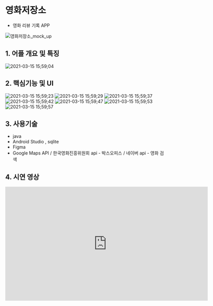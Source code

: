 # **영화저장소**
- 영화 리뷰 기록 APP
 
![영화저장소_mock_up](https://user-images.githubusercontent.com/68433884/111114730-fff14780-85a6-11eb-9e89-2a566eba0691.PNG)


## 1. 어플 개요 및 특징

![2021-03-15 15;59;04](https://user-images.githubusercontent.com/68433884/111115733-6165e600-85a8-11eb-922b-1ebd8c9aef8d.PNG)


## 2. 핵심기능 및 UI

![2021-03-15 15;59;23](https://user-images.githubusercontent.com/68433884/111115740-62971300-85a8-11eb-94c4-e59059d84ada.PNG)
![2021-03-15 15;59;29](https://user-images.githubusercontent.com/68433884/111115747-6460d680-85a8-11eb-8744-2a1402f88ed6.PNG)
![2021-03-15 15;59;37](https://user-images.githubusercontent.com/68433884/111115751-66c33080-85a8-11eb-8aec-51acf8943216.PNG)
![2021-03-15 15;59;42](https://user-images.githubusercontent.com/68433884/111115757-69258a80-85a8-11eb-9a14-abbf196db46a.PNG)
![2021-03-15 15;59;47](https://user-images.githubusercontent.com/68433884/111115766-6aef4e00-85a8-11eb-951a-07a1f36b369a.PNG)
![2021-03-15 15;59;53](https://user-images.githubusercontent.com/68433884/111115772-6d51a800-85a8-11eb-84f1-f381ef746793.PNG)
![2021-03-15 15;59;57](https://user-images.githubusercontent.com/68433884/111115774-6dea3e80-85a8-11eb-91aa-ad44b605d4e5.PNG)


## 3. 사용기술
- java
- Android Studio , sqlite
- Figma
- Google Maps API / 한국영화진흥위원회 api - 박스오피스  / 네이버 api - 영화 검색


## 4. 시연 영상

<iframe width="640" height="360" src="https://www.youtube.com/watch?v=oc15wm8cIdU" frameborder="0" gesture="media" allowfullscreen=""></iframe>
